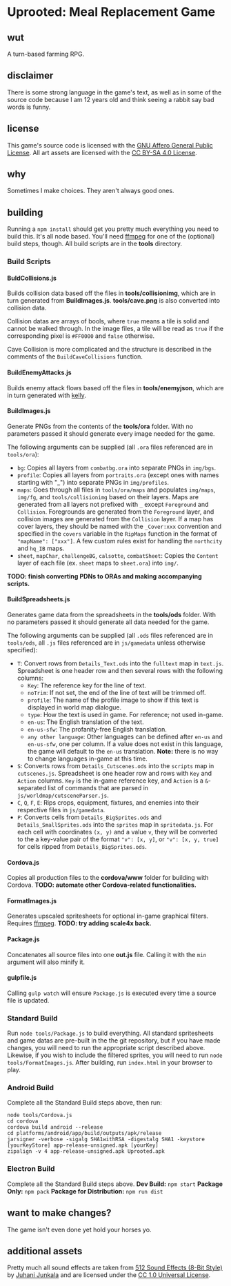 # Uprooted: Meal Replacement Game
## wut
A turn-based farming RPG.
## disclaimer
There is some strong language in the game's text, as well as in some of the source code because I am 12 years old and think seeing a rabbit say bad words is funny.
## license
This game's source code is licensed with the [GNU Affero General Public License](https://www.gnu.org/licenses/agpl-3.0.en.html). All art assets are licensed with the [CC BY-SA 4.0 License](https://creativecommons.org/licenses/by-sa/4.0/legalcode).
## why
Sometimes I make choices. They aren't always good ones.
## building
Running a `npm install` should get you pretty much everything you need to build this. It's all node based. You'll need [ffmpeg](https://ffmpeg.org/) for one of the (optional) build steps, though. All build scripts are in the **tools** directory.

### Build Scripts

#### BuldCollisions.js
Builds collision data based off the files in **tools/collisionimg**, which are in turn generated from **BuildImages.js**. **tools/cave.png** is also converted into collision data.

Collision datas are arrays of bools, where `true` means a tile is solid and cannot be walked through. In the image files, a tile will be read as `true` if the corresponding pixel is `#FF0000` and `false` otherwise.

Cave Collision is more complicated and the structure is described in the comments of the `BuildCaveCollisions` function.

#### BuildEnemyAttacks.js
Builds enemy attack flows based off the files in **tools/enemyjson**, which are in turn generated with [kelly](https://github.com/HauntedBees/kelly).

#### BuildImages.js
Generate PNGs from the contents of the **tools/ora** folder. With no parameters passed it should generate every image needed for the game.

The following arguments can be supplied (all `.ora` files referenced are in `tools/ora`):

 - `bg`: Copies all layers from `combatbg.ora` into separate PNGs in `img/bgs`.
 - `profile`: Copies all layers from `portraits.ora` (except ones with names starting with "_") into separate PNGs in `img/profiles`.
 - `maps`: Goes through all files in `tools/ora/maps` and populates `img/maps`, `img/fg`, and `tools/collisionimg` based on their layers. Maps are generated from all layers not prefixed with `_` except `Foreground` and `Collision`. Foregrounds are generated from the `Foreground` layer, and collision images are generated from the `Collision` layer. If a map has cover layers, they should be named with the `_Cover:xxx` convention and specified in the `covers` variable in the `RipMaps` function in the format of `"mapName": ["xxx"]`. A few custom rules exist for handling the `northcity` and `hq_IB` maps.
 - `sheet`, `mapChar`, `challengeBG`, `calsotte`, `combatSheet`: Copies the `Content` layer of each file (ex. `sheet` maps to `sheet.ora`) into `img/`.

**TODO: finish converting PDNs to ORAs and making accompanying scripts.**

#### BuildSpreadsheets.js
Generates game data from the spreadsheets in the **tools/ods** folder. With no parameters passed it should generate all data needed for the game.

The following arguments can be supplied (all `.ods` files referenced are in `tools/ods`, all `.js` files referenced are in `js/gamedata` unless otherwise specified):
 - `T`: Convert rows from `Details_Text.ods` into the `fulltext` map in `text.js`. Spreadsheet is one header row and then several rows with the following columns:
	- `Key`: The reference key for the line of text.
	- `noTrim`: If not set, the end of the line of text will be trimmed off.
	- `profile`: The name of the profile image to show if this text is displayed in world map dialogue.
	- `type`: How the text is used in game. For reference; not used in-game.
	- `en-us`: The English translation of the text.
	- `en-us-sfw`: The profanity-free English translation.
	- `any other language`: Other languages can be defined after `en-us` and `en-us-sfw`, one per column. If a value does not exist in this language, the game will default to the `en-us` translation. **Note:** there is no way to change languages in-game at this time.
 - `S`: Converts rows from `Details_Cutscenes.ods` into the `scripts` map in `cutscenes.js`. Spreadsheet is one header row and rows with `Key` and `Action` columns. `Key` is the in-game reference key, and `Action` is a `&`-separated list of commands that are parsed in `js/worldmap/cutsceneParser.js`.
 - `C`, `Q`, `F`, `E`: Rips crops, equipment, fixtures, and enemies into their respective files in `js/gamedata`.
 - `P`: Converts cells from `Details_BigSprites.ods` and `Details_SmallSprites.ods` into the `sprites` map in `spritedata.js`. For each cell with coordinates `(x, y)` and a value `v`, they will be converted to the a key-value pair of the format `"v": [x, y]`, or `"v": [x, y, true]` for cells ripped from `Details_BigSprites.ods`. 

#### Cordova.js
Copies all production files to the **cordova/www** folder for building with Cordova. **TODO: automate other Cordova-related functionalities.**

#### FormatImages.js
Generates upscaled spritesheets for optional in-game graphical filters. Requires [ffmpeg](https://ffmpeg.org/). **TODO: try adding scale4x back.**

#### Package.js
Concatenates all source files into one **out.js** file. Calling it with the `min` argument will also minify it.

#### gulpfile.js
Calling `gulp watch` will ensure `Package.js` is executed every time a source file is updated.

### Standard Build
Run `node tools/Package.js` to build everything. All standard spritesheets and game datas are pre-built in the the git repository, but if you have made changes, you will need to run the appropriate script described above. Likewise, if you wish to include the filtered sprites, you will need to run `node tools/FormatImages.js`. After building, run `index.html` in your browser to play.

### Android Build
Complete all the Standard Build steps above, then run:
```
node tools/Cordova.js
cd cordova
cordova build android --release
cd platforms/android/app/build/outputs/apk/release
jarsigner -verbose -sigalg SHA1withRSA -digestalg SHA1 -keystore [yourKeyStore] app-release-unsigned.apk [yourKey]
zipalign -v 4 app-release-unsigned.apk Uprooted.apk
```

### Electron Build
Complete all the Standard Build steps above.
**Dev Build:** `npm start`
**Package Only:** `npm pack`
**Package for Distribution:** `npm run dist`

## want to make changes?
The game isn't even done yet hold your horses yo.

## additional assets
Pretty much all sound effects are taken from [512 Sound Effects (8-Bit Style)](https://opengameart.org/content/512-sound-effects-8-bit-style) by [Juhani Junkala](https://juhanijunkala.com/) and are licensed under the [CC 1.0 Universal License](https://creativecommons.org/publicdomain/zero/1.0/).